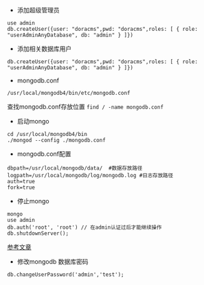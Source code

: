 
- 添加超级管理员
```
use admin
db.createUser({user: "doracms",pwd: "doracms",roles: [ { role: "userAdminAnyDatabase", db: "admin" } ]})
```
- 添加相关数据库用户

```
db.createUser({user: "doracms",pwd: "doracms",roles: [ { role: "userAdminAnyDatabase", db: "admin" } ]})
```

- mongodb.conf 

```
/usr/local/mongodb4/bin/etc/mongodb.conf
```
查找mongodb.conf存放位置
`find / -name mongodb.conf`
- 启动mongo
```
cd /usr/local/mongodb4/bin
./mongod --config ./mongodb.conf
```

- mongodb.conf配置
```
dbpath=/usr/local/mongodb/data/  #数据存放路径
logpath=/usr/local/mongodb/log/mongodb.log #日志存放路径
auth=true
fork=true
```

- 停止mongo
```
mongo
use admin
db.auth('root', 'root') // 在admin认证过后才能继续操作
db.shutdownServer();
```

[参考文章](https://www.doracms.com/backend/prod/)

- 修改mongodb 数据库密码

```
db.changeUserPassword('admin','test');
```
